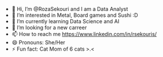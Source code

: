 - 👋 Hi, I’m @RozaSekouri and I am a Data Analyst 
- 👀 I’m interested in Metal, Board games and Sushi :D
- 🌱 I’m currently learning Data Science and AI 
- 💞️ I’m looking for a new carreer 
- 📫 How to reach me https://www.linkedin.com/in/rsekouris/
- 😄 Pronouns: She/Her
- ⚡ Fun fact: Cat Mom of 6 cats >.<

<!---
RozaSekouri/RozaSekouri is a ✨ special ✨ repository because its `README.md` (this file) appears on your GitHub profile.
You can click the Preview link to take a look at your changes.
--->
